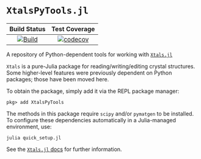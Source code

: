 # `XtalsPyTools.jl`

| **Build Status** | **Test Coverage** |
|:---:|:---:|
| [![Build](https://github.com/SimonEnsemble/XtalsPyTools.jl/actions/workflows/ci_testing.yml/badge.svg)](https://github.com/SimonEnsemble/XtalsPyTools.jl/actions/workflows/ci_testing.yml) | [![codecov](https://codecov.io/gh/SimonEnsemble/XtalsPyTools.jl/branch/master/graph/badge.svg?token=JD0C2Y99H1)](https://codecov.io/gh/SimonEnsemble/XtalsPyTools.jl) |

A repository of Python-dependent tools for working with [`Xtals.jl`](https://github.com/SimonEnsemble/Xtals.jl)

`Xtals` is a pure-Julia package for reading/writing/editing crystal structures.
Some higher-level features were previously dependent on Python packages; those have been moved here.

To obtain the package, simply add it via the REPL package manager:

`pkg> add XtalsPyTools`

The methods in this package require `scipy` and/or `pymatgen` to be installed.
To configure these dependencies automatically in a Julia-managed environment, use:

`julia quick_setup.jl`

See the [`Xtals.jl` docs](https://SimonEnsemble.github.io/Xtals.jl/stable) for further information.
